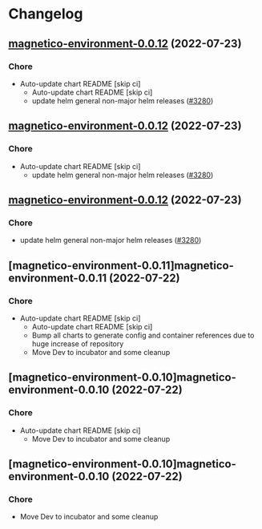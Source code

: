 # Changelog



## [magnetico-environment-0.0.12](https://github.com/truecharts/apps/compare/magnetico-environment-0.0.11...magnetico-environment-0.0.12) (2022-07-23)

### Chore

- Auto-update chart README [skip ci]
  - Auto-update chart README [skip ci]
  - update helm general non-major helm releases ([#3280](https://github.com/truecharts/apps/issues/3280))




## [magnetico-environment-0.0.12](https://github.com/truecharts/apps/compare/magnetico-environment-0.0.11...magnetico-environment-0.0.12) (2022-07-23)

### Chore

- Auto-update chart README [skip ci]
  - update helm general non-major helm releases ([#3280](https://github.com/truecharts/apps/issues/3280))




## [magnetico-environment-0.0.12](https://github.com/truecharts/apps/compare/magnetico-environment-0.0.11...magnetico-environment-0.0.12) (2022-07-23)

### Chore

- update helm general non-major helm releases ([#3280](https://github.com/truecharts/apps/issues/3280))




## [magnetico-environment-0.0.11]magnetico-environment-0.0.11 (2022-07-22)

### Chore

- Auto-update chart README [skip ci]
  - Auto-update chart README [skip ci]
  - Bump all charts to generate config and container references due to huge increase of repository
  - Move Dev to incubator and some cleanup




## [magnetico-environment-0.0.10]magnetico-environment-0.0.10 (2022-07-22)

### Chore

- Auto-update chart README [skip ci]
  - Move Dev to incubator and some cleanup




## [magnetico-environment-0.0.10]magnetico-environment-0.0.10 (2022-07-22)

### Chore

- Move Dev to incubator and some cleanup
